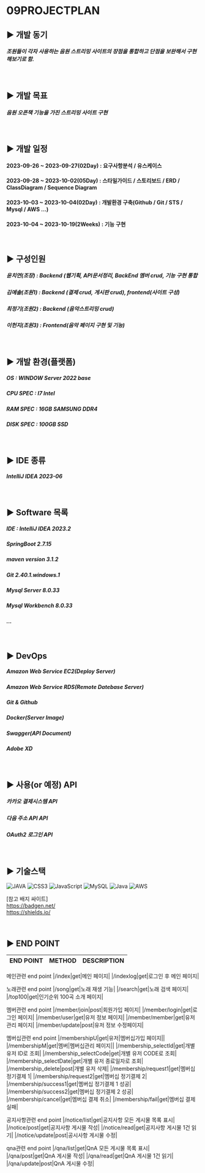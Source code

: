 09PROJECTPLAN
=

## ▶️ 개발 동기

##### 조원들이 각자 사용하는 음원 스트리밍 사이트의 장점을 통합하고 단점을 보완해서 구현해보기로 함.

<br/>

## ▶️ 개발 목표

##### 음원 오픈책 기능을 가진 스트리밍 사이트 구현
<br/>

## ▶️ 개발 일정
#### 2023-09-26 ~ 2023-09-27(02Day) : 요구사항분석 / 유스케이스 
#### 2023-09-28 ~ 2023-10-02(05Day) : 스타일가이드 / 스토리보드 / ERD / ClassDiagram / Sequence Diagram
#### 2023-10-03 ~ 2023-10-04(02Day) : 개발환경 구축(Github / Git / STS / Mysql / AWS ...)
#### 2023-10-04 ~ 2023-10-19(2Weeks) : 기능 구현


<br/>

## ▶️ 구성인원 

##### 윤치연(조장)  : Backend (웹기획, API문서정리, BackEnd 멤버 crud, 기능 구현 통합
##### 김예솔(조원1) : Backend (결제 crud, 게시판 crud), frontend(사이트 구성)
##### 최정기(조원2) : Backend (음악스트리밍 crud)
##### 이헌지(조원3) : Frontend(음악 페이지 구현 및 기능)
<br/>

## ▶️ 개발 환경(플랫폼)

##### OS : WINDOW Server 2022 base
##### CPU SPEC : I7 Intel 
##### RAM SPEC : 16GB SAMSUNG DDR4
##### DISK SPEC : 100GB SSD 

<br/>

## ▶️ IDE 종류

##### IntelliJ IDEA 2023-06
<br/>

## ▶️ Software 목록

##### IDE : IntelliJ IDEA 2023.2
##### SpringBoot 2.7.15
##### maven version 3.1.2
##### Git 2.40.1.windows.1
##### Mysql Server 8.0.33
##### Mysql Workbench 8.0.33
##### ...
<br/>

## ▶️ DevOps 

##### Amazon Web Service EC2(Deploy Server)
##### Amazon Web Service RDS(Remote Datebase Server)
##### Git & Github
##### Docker(Server Image)
##### Swagger(API Document)
##### Adobe XD
<br/>



## ▶️ 사용(or 예정) API

##### 카카오 결제시스템 API
##### 다음 주소 API API
##### OAuth2 로그인 API

<br/>

## ▶️ 기술스택

![JAVA](https://img.shields.io/badge/html5-%23E34F26.svg?style=for-the-badge&logo=html5&logoColor=white)
![CSS3](https://img.shields.io/badge/css3-%231572B6.svg?style=for-the-badge&logo=css3&logoColor=white)
![JavaScript](https://img.shields.io/badge/javascript-%23323330.svg?style=for-the-badge&logo=javascript&logoColor=%23F7DF1E)
![MySQL](https://img.shields.io/badge/mysql-%2300f.svg?style=for-the-badge&logo=mysql&logoColor=white)
![Java](https://img.shields.io/badge/java-%23ED8B00.svg?style=for-the-badge&logo=java&logoColor=white)
![AWS](https://img.shields.io/badge/AWS-%23FF9900.svg?style=for-the-badge&logo=amazon-aws&logoColor=white)


[참고 배지 싸이트] <br/>
https://badgen.net/ <br/>
https://shields.io/


<br/>

## ▶️ END POINT 

|END POINT|METHOD|DESCRIPTION|
|------|---|---|

메인관련 end point
|/index|get|메인 페이지|
|/indexlog|get|로그인 후 메인 페이지|

노래관련 end point
|/song|get|노래 재생 기능|
|/search|get|노래 검색 페이지|
|/top100|get|인기순위 100곡 소개 페이지|

멤버관련 end point
|/member/join|post|회원가입 페이지|
|/member/login|get|로그인 페이지|
|/member/user|get|유저 정보 페이지|
|/member/member|get|유저 관리 페이지|
|/member/update|post|유저 정보 수정페이지|

멤버십관련 end point
|/membershipU|get|유저|멤버십가입 페이지||
|/membershipM|get|멤버|멤버십관리 페이지||
|/membership_selectId|get|개별 유저 ID로 조회|
|/membership_selectCode|get|개별 유저 CODE로 조회|
|/membership_selectDate|get|개별 유저 종료일자로 조회|
|/membership_delete|post|개별 유저 삭제|
|/membership/request1|get|멤버십 정기결제 1|
|/membership/request2|get|멤버십 정기결제 2|
|/membership/success1|get|멤버십 정기결제 1 성공|
|/membership/success2|get|멤버십 정기결제 2 성공|
|/membership/cancel|get|멤버십 결제 취소|
|/membership/fail|get|멤버십 결제 실패|

공지사항관련 end point
|/notice/list|get|공지사항 모든 게시물 목록 표시|
|/notice/post|get|공지사항 게시물 작성|
|/notice/read|get|공지사항 게시물 1건 읽기|
|/notice/update|post|공시사항 게시물 수정|

qna관련 end point
|/qna/list|get|QnA 모든 게시물 목록 표시|
|/qna/post|get|QnA 게시물 작성|
|/qna/read|get|QnA 게시물 1건 읽기|
|/qna/update|post|QnA 게시물 수정|
<br/>







